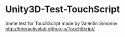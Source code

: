 Unity3D-Test-TouchScript
========================

Some test for TouchScript made by Valentin Simonov http://interactivelab.github.io/TouchScript/
